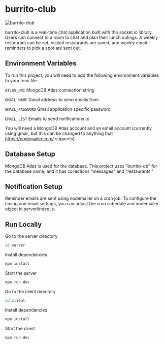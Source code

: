 # burrito-club
![burrito-club](https://github.com/user-attachments/assets/10546985-c1a7-4d63-bf90-bb3e9e395fd3)

burrito-club is a real-time chat application built with the socket.io library. Users can connect to a room to chat and plan their lunch outings. A weekly restaurant can be set, visited restaurants are saved, and weekly email reminders to pick a spot are sent out.

## Environment Variables
To run this project, you will need to add the following environment variables to your .env file

`ATLAS_URI` MongoDB Atlas connection string

`GMAIL_NAME` Gmail address to send emails from

`GMAIL_PASSWORD` Gmail application specific password

`EMAIL_LIST` Emails to send notifications to


You will need a MongoDB Atlas account and an email account (currently using gmail, but this can be changed to anything that https://nodemailer.com/ supports).

## Database Setup
MongoDB Atlas is used for the database. This project uses "burrito-db" for the database name, and it has collections "messages" and "restaurants."

## Notification Setup
Reminder emails are sent using nodemailer on a cron job. To configure the timing and email settings, you can adjust the cron schedule and nodemailer object in server/index.js.

## Run Locally
Go to the server directory

```bash
cd server
```

Install dependencies

```bash
npm install
```

Start the server

```bash
npm run dev
```

Go to the client directory

```bash
cd client
```

Install dependencies

```bash
npm install
```

Start the client

```bash
npm run dev
```
